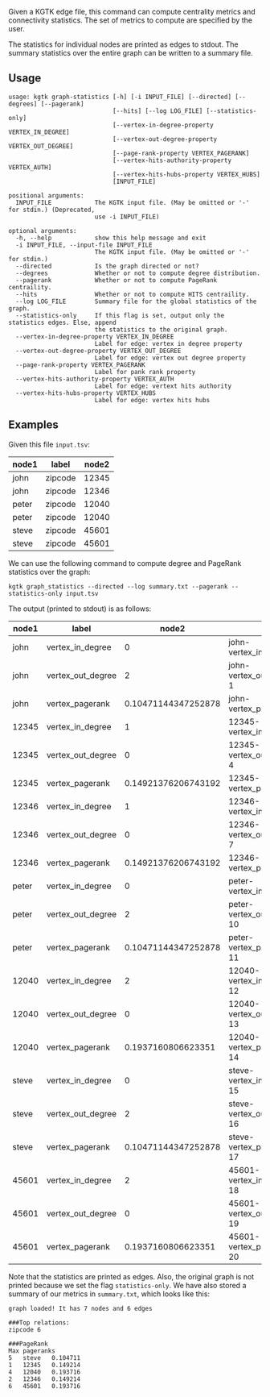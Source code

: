 Given a KGTK edge file, this command can compute centrality metrics and connectivity statistics. The set of metrics to compute are specified by the user. 

The statistics for individual nodes are printed as edges to stdout. The summary statistics over the entire graph can be written to a summary file.

## Usage
```
usage: kgtk graph-statistics [-h] [-i INPUT_FILE] [--directed] [--degrees] [--pagerank]
                             [--hits] [--log LOG_FILE] [--statistics-only]
                             [--vertex-in-degree-property VERTEX_IN_DEGREE]
                             [--vertex-out-degree-property VERTEX_OUT_DEGREE]
                             [--page-rank-property VERTEX_PAGERANK]
                             [--vertex-hits-authority-property VERTEX_AUTH]
                             [--vertex-hits-hubs-property VERTEX_HUBS]
                             [INPUT_FILE]

positional arguments:
  INPUT_FILE            The KGTK input file. (May be omitted or '-' for stdin.) (Deprecated,
                        use -i INPUT_FILE)

optional arguments:
  -h, --help            show this help message and exit
  -i INPUT_FILE, --input-file INPUT_FILE
                        The KGTK input file. (May be omitted or '-' for stdin.)
  --directed            Is the graph directed or not?
  --degrees             Whether or not to compute degree distribution.
  --pagerank            Whether or not to compute PageRank centraility.
  --hits                Whether or not to compute HITS centraility.
  --log LOG_FILE        Summary file for the global statistics of the graph.
  --statistics-only     If this flag is set, output only the statistics edges. Else, append
                        the statistics to the original graph.
  --vertex-in-degree-property VERTEX_IN_DEGREE
                        Label for edge: vertex in degree property
  --vertex-out-degree-property VERTEX_OUT_DEGREE
                        Label for edge: vertex out degree property
  --page-rank-property VERTEX_PAGERANK
                        Label for pank rank property
  --vertex-hits-authority-property VERTEX_AUTH
                        Label for edge: vertext hits authority
  --vertex-hits-hubs-property VERTEX_HUBS
                        Label for edge: vertex hits hubs
```

## Examples

Given this file `input.tsv`:

| node1 | label | node2 |
| -- | -- | -- |
| john | zipcode | 12345 |
| john | zipcode | 12346 |
| peter | zipcode | 12040 |
| peter | zipcode | 12040 |
| steve | zipcode | 45601 |
| steve | zipcode | 45601 |

We can use the following command to compute degree and PageRank statistics over the graph:

```
kgtk graph_statistics --directed --log summary.txt --pagerank --statistics-only input.tsv
```

The output (printed to stdout) is as follows:

| node1 | label | node2 | id |
| -- | -- | -- | -- |
| john | vertex_in_degree | 0 | john-vertex_in_degree-0 |
| john | vertex_out_degree | 2 | john-vertex_out_degree-1 |
| john | vertex_pagerank | 0.10471144347252878 | john-vertex_pagerank-2 |
| 12345 | vertex_in_degree | 1 | 12345-vertex_in_degree-3 |
| 12345 | vertex_out_degree | 0 | 12345-vertex_out_degree-4 |
| 12345 | vertex_pagerank | 0.14921376206743192 | 12345-vertex_pagerank-5 |
| 12346 | vertex_in_degree | 1 | 12346-vertex_in_degree-6 |
| 12346 | vertex_out_degree | 0 | 12346-vertex_out_degree-7 |
| 12346 | vertex_pagerank | 0.14921376206743192 | 12346-vertex_pagerank-8 |
| peter | vertex_in_degree | 0 | peter-vertex_in_degree-9 |
| peter | vertex_out_degree | 2 | peter-vertex_out_degree-10 |
| peter | vertex_pagerank | 0.10471144347252878 | peter-vertex_pagerank-11 |
| 12040 | vertex_in_degree | 2 | 12040-vertex_in_degree-12 |
| 12040 | vertex_out_degree | 0 | 12040-vertex_out_degree-13 |
| 12040 | vertex_pagerank | 0.1937160806623351 | 12040-vertex_pagerank-14 |
| steve | vertex_in_degree | 0 | steve-vertex_in_degree-15 |
| steve | vertex_out_degree | 2 | steve-vertex_out_degree-16 |
| steve | vertex_pagerank | 0.10471144347252878 | steve-vertex_pagerank-17 |
| 45601 | vertex_in_degree | 2 | 45601-vertex_in_degree-18 |
| 45601 | vertex_out_degree | 0 | 45601-vertex_out_degree-19 |
| 45601 | vertex_pagerank | 0.1937160806623351 | 45601-vertex_pagerank-20 |

Note that the statistics are printed as edges. Also, the original graph is not printed because we set the flag `statistics-only`. We have also stored a summary of our metrics in `summary.txt`, which looks like this:

```
graph loaded! It has 7 nodes and 6 edges

###Top relations:
zipcode	6

###PageRank
Max pageranks
5	steve	0.104711
1	12345	0.149214
4	12040	0.193716
2	12346	0.149214
6	45601	0.193716
```
